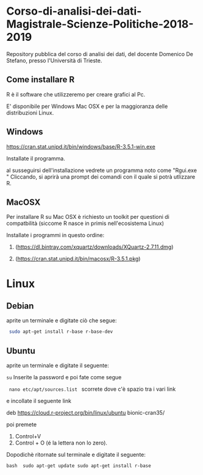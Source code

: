# Corso-di-analisi-dei-dati-Magistrale-Scienze-Politiche-2018-2019
Repository pubblica del corso di analisi dei dati, del docente Domenico De Stefano, presso l'Università di Trieste.

Come installare R
-----------------
R è il software che utilizzeremo per creare grafici al Pc.

E' disponibile per Windows Mac OSX e per la maggioranza delle distribuzioni Linux.

Windows
-------
https://cran.stat.unipd.it/bin/windows/base/R-3.5.1-win.exe

Installate il programma.

al susseguirsi dell'installazione vedrete un programma noto come "Rgui.exe " Cliccando, si aprirà una prompt dei comandi  con il quale si potrà utlizzare R.


MacOSX
-------


Per installare R su Mac OSX è richiesto un toolkit per questioni di compatbilità (siccome R nasce in primis nell'ecosistema Linux)


Installate i programmi in questo ordine:


1) (https://dl.bintray.com/xquartz/downloads/XQuartz-2.7.11.dmg) 

2) (https://cran.stat.unipd.it/bin/macosx/R-3.5.1.pkg)

Linux
============

Debian
-------

aprite un terminale e digitate ciò che segue:

```bash 
 sudo apt-get install r-base r-base-dev

```

Ubuntu 
-------


aprite un terminale  e digitate il seguente:

``
su
``
Inserite la password e poi fate come segue

`` 
nano etc/apt/sources.list 
``
scorrete dove c'è spazio tra i vari link 

e incollate il seguente link

deb https://cloud.r-project.org/bin/linux/ubuntu bionic-cran35/

poi premete


1) Control+V  
2) Control + O (é la lettera non lo zero). 

Dopodichè ritornate sul terminale e digitate il seguente:

``bash 
sudo apt-get update
sudo apt-get install r-base
``

